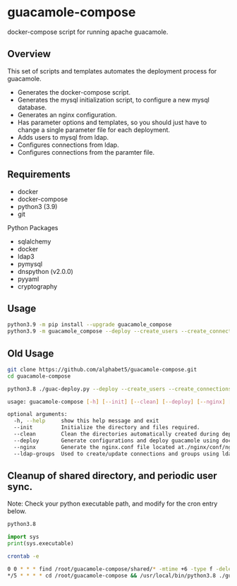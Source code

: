 # guacamole-compose
 docker-compose script for running apache guacamole.

## Overview

This set of scripts and templates automates the deployment process for guacamole.

- Generates the docker-compose script.
- Generates the mysql initialization script, to configure a new mysql database.
- Generates an nginx configuration.
- Has parameter options and templates, so you should just have to change a single parameter file for each deployment.
- Adds users to mysql from ldap.
- Configures connections from ldap.
- Configures connections from the paramter file.


## Requirements

- docker
- docker-compose
- python3 (3.9)
- git

Python Packages
- sqlalchemy
- docker
- ldap3
- pymysql
- dnspython (v2.0.0)
- pyyaml
- cryptography


## Usage
```bash
python3.9 -m pip install --upgrade guacamole_compose
python3.9 -m guacamole_compose --deploy --create_users --create_connections
```


## Old Usage
```bash
git clone https://github.com/alphabet5/guacamole-compose.git
cd guacamole-compose
```

```bash
python3.8 ./guac-deploy.py --deploy --create_users --create_connections
```
```bash
usage: guacamole-compose [-h] [--init] [--clean] [--deploy] [--nginx] [--ldap-groups]

optional arguments:
  -h, --help     show this help message and exit
  --init         Initialize the directory and files required.
  --clean        Clean the directories automatically created during deployment.
  --deploy       Generate configurations and deploy guacamole using docker-compose.
  --nginx        Generate the nginx.conf file located at./nginx/conf/nginx.conf.
  --ldap-groups  Used to create/update connections and groups using ldap.

```


## Cleanup of shared directory, and periodic user sync.

Note: Check your python executable path, and modify for the cron entry below. 

```bash
python3.8
```

```python
import sys
print(sys.executable)
```

```bash
crontab -e

0 0 * * * find /root/guacamole-compose/shared/* -mtime +6 -type f -delete
*/5 * * * * cd /root/guacamole-compose && /usr/local/bin/python3.8 ./guac-deploy.py --create_users
```

